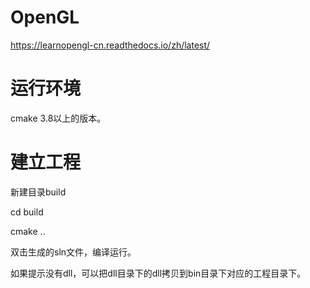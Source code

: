 # OpenGL
https://learnopengl-cn.readthedocs.io/zh/latest/

# 运行环境
cmake 3.8以上的版本。
# 建立工程
新建目录build

cd build

cmake ..

双击生成的sln文件，编译运行。

如果提示没有dll，可以把dll目录下的dll拷贝到bin目录下对应的工程目录下。